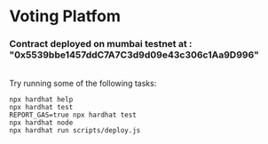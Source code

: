 # Voting Platfom

### Contract deployed on mumbai testnet at : "0x5539bbe1457ddC7A7C3d9d09e43c306c1Aa9D996"

<br>
Try running some of the following tasks:

```shell
npx hardhat help
npx hardhat test
REPORT_GAS=true npx hardhat test
npx hardhat node
npx hardhat run scripts/deploy.js
```
